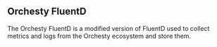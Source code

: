 ## Orchesty FluentD

The Orchesty FluentD is a modified version of FluentD used to collect metrics and logs from the Orchesty ecosystem and store them.
